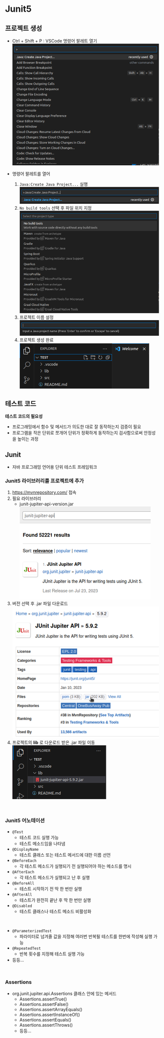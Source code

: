 # Junit5

## 프로젝트 생성
- Ctrl + Shift + P : VSCode 명령어 팔레트 열기
    ![명령어 팔레트](./images/palette.png)

- 명령어 팔레트를 열어 
    1. `Java:Create Java Project...` 실행
        ![create command](./images/create.png)
    2. `No build tools` 선택 후 파일 위치 지정
        ![no build tools](./images/nobuildtool.png)
    3.  프로젝트 이름 설정
        ![project name](./images/name.png)
    4. 프로젝트 생성 완료
        ![created](./images/created.png)

## 테스트 코드

**테스트 코드의 필요성**
- 프로그래밍에서 함수 및 메서드가 의도한 대로 잘 동작하는지 검증이 필요
- 프로그램을 작은 단위로 쪼개어 단위가 정확하게 동작하는지 검사함으로써 안정성을 높이는 과정


## Junit
- 자바 프로그래밍 언어용 단위 테스트 프레임워크


### Junit5 라이브러리를 프로젝트에 추가

1. https://mvnrepository.com/ 접속
2. 필요 라이브러리
    - junit-jupiter-api-version.jar
        ![jupiter](./images/jupiter.png)
    <!-- - junit-platform-console-standalone-version.jar -->
    <!-- - 추가적 : hamcrest-verion.jar -->
3. 버전 선택 후 .jar 파일 다운로드
    ![jar](./images/jar.png)
4. 프로젝트의 **lib** 로 다운로드 받은 .jar 파일 이동
    ![lib](./images/lib.png)

<br/>

### Junit5 어노테이션

- `@Test`
    - 테스트 코드 실행 가능
    - 테스트 메소드임을 나타냄
- `@DisplayName`
    - 테스트 클래스 또는 테스트 메서드에 대한 이름 선언
- `@BeforeEach`
    - 각 테스트 메소드가 실행되기 전 실행되어야 하는 메소드를 명시
- `@AfterEach`
    - 각 테스트 메소드가 실행되고 난 후 실행
- `@BeforeAll`
    - 테스트 시작하기 전 딱 한 번만 실행
- `@AfterAll`
    - 테스트가 완전히 끝난 후 딱 한 번만 실행
- `@Disabled` 
    - 테스트 클래스나 테스트 메소드 비활성화

<br/>

- `@ParameterizedTest`
    - 파라미터로 넘겨줄 값을 지정해 여러번 반복될 테스트를 한번에 작성해 실행 가능
- `@RepeatedTest`
    - 반복 횟수를 지정해 테스트 실행 가능
- 등등...

<br/>

### Assertions
- org.junit.jupiter.api.Assertions 클래스 안에 있는 메서드
    - Assertions.assertTrue()
    - Assertions.assertFalse()
    - Assertions.assertArrayEquals()
    - Assertions.assertInstanceOf()
    - Assertions.assertEquals()
    - Assertions.assertThrows()
    - 등등...
     
<br/>

